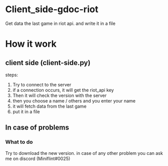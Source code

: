 # Client_side-gdoc-riot
Get data the last game in riot api. and write it in a file

# How it work
## client side (client-side.py) 
  steps:
  1. Try to connect to the server
  2. if a connection occurs, it will get the riot_api key
  3. Then it will check the version with the server
  4. then you choose a name / others and you enter your name
  5. it will fetch data from the last game
  6. put it in a file

## In case of problems
### What to do
Try to download the new version. in case of any other problem you can ask me on discord (Miniflint#0025)
